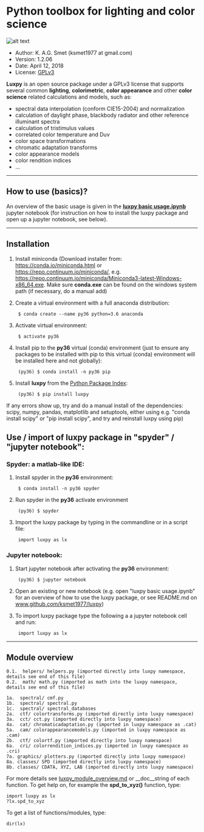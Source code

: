 # Python toolbox for lighting and color science
![alt text][logo]

[logo]: https://github.com/ksmet1977/luxpy/blob/master/images/LUXPY_logo.jpg

* Author: K. A.G. Smet (ksmet1977 at gmail.com)
* Version: 1.2.06
* Date: April 12, 2018
* License: [GPLv3](https://github.com/ksmet1977/luxpy/blob/master/LICENSE.md)

**Luxpy** is an open source package under a GPLv3 license that supports several common
**lighting**, **colorimetric**, **color appearance** and other **color science**
 related calculations and models, such as:
* spectral data interpolation (conform CIE15-2004) and normalization
* calculation of daylight phase, blackbody radiator and other reference illuminant spectra
* calculation of tristimulus values
* correlated color temperature and Duv
* color space transformations
* chromatic adaptation transforms 
* color appearance models 
* color rendition indices 
* ...

-------------------------------------------------------------------------------
## How to use (basics)?
An overview of the basic usage is given in the [**luxpy basic usage.ipynb**](https://github.com/ksmet1977/luxpy/blob/master/luxpy_basic_usage.ipynb) jupyter notebook (for instruction on how to install the luxpy package and open up a jupyter notebook, see below).

-------------------------------------------------------------------------------
## Installation
1. Install miniconda (Download installer from: https://conda.io/miniconda.html or https://repo.continuum.io/miniconda/, e.g. https://repo.continuum.io/miniconda/Miniconda3-latest-Windows-x86_64.exe. Make sure **conda.exe** can be found on the windows system path (if necessary, do a manual add)
		
2. Create a virtual environment with a full anaconda distribution:

		
        $ conda create --name py36 python=3.6 anaconda
    
		
3. Activate virtual environment:


        $ activate py36
    
		
4. Install pip to the **py36** virtual (conda) environment (just to ensure any packages to be installed with pip to this virtual (conda) environment will be installed here and not globally):


        (py36) $ conda install -n py36 pip
    
		
5. Install **luxpy** from the [Python Package Index](https://pypi.python.org/pypi/luxpy/):


        (py36) $ pip install luxpy
    
		
If any errors show up, try and do a manual install of the dependencies: scipy, numpy, pandas, matplotlib and setuptools,
either using e.g. "conda install scipy" or "pip install scipy", and try and reinstall luxpy using pip) 

## Use / import of luxpy package in "spyder" / "jupyter notebook":

### Spyder: a matlab-like IDE:
		
1. Install spyder in the **py36** environment:


        $ conda install -n py36 spyder 

		
			
2. Run spyder in the **py36** activate environment


        (py36) $ spyder
        
		
3. Import the luxpy package by typing in the commandline or in a script file:


        import luxpy as lx 
        
		
### Jupyter notebook:
	
1. Start jupyter notebook after activating the **py36** environment:


        (py36) $ jupyter notebook
        
		
2. Open an existing or new notebook (e.g. open "luxpy basic usage.ipynb" for an overview of how to use the luxpy package, or see README.md on www.github.com/ksmet1977/luxpy)
			
3. To import luxpy package type the following a a jupyter notebook cell and run:
			

        import luxpy as lx


-------------------------------------------------------------------------------
## Module overview
    
    0.1.  helpers/ helpers.py (imported directly into luxpy namespace, details see end of this file)
    0.2.  math/ math.py (imported as math into the luxpy namespace, details see end of this file)
    
    1a.  spectral/ cmf.py
    1b.  spectral/ spectral.py
    1c.  spectral/ spectral_databases
    2a.  ctf/ colortransforms.py (imported directly into luxpy namespace)
    3a.  cct/ cct.py (imported directly into luxpy namespace)
    4a.  cat/ chromaticadaptation.py (imported in luxpy namespace as .cat)
    5a.  cam/ colorappearancemodels.py (imported in luxpy namespace as .cam)
    2b.  ctf/ colortf.py (imported directly into luxpy namespace)
    6a.  cri/ colorrendition_indices.py (imported in luxpy namespace as .cri)
    7a. graphics/ plotters.py (imported directly into luxpy namespace)
    8a. classes/ SPD (imported directly into luxpy namespace)
    8b. classes/ CDATA, XYZ, LAB (imported directly into luxpy namespace)
    
For more details see [luxpy_module_overview.md](https://github.com/ksmet1977/luxpy/blob/master/luxpy_module_overview.md) 
or \__doc__string of each function. To get help on, for example the **spd_to_xyz()** function, type:


    import luxpy as lx
    ?lx.spd_to_xyz
    
To get a list of functions/modules, type:


    dir(lx)

